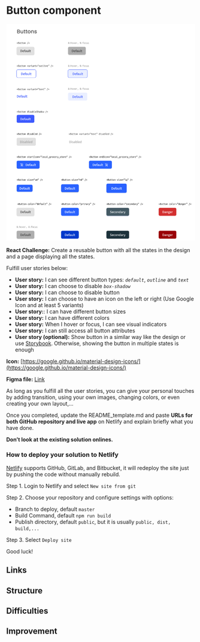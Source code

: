 # Button component

![assets/Screenshot_2020-10-08_at_11.22.44.png](assets/Screenshot_2020-10-08_at_11.22.44.png)

**React Challenge:** Create a reusable button with all the states in the design and a page displaying all the states.

Fulfill user stories below:

-   **User story:** I can see different button types: *`default`*, *`outline`* and *`text`*
-   **User story:** I can choose to disable *`box-shadow`*
-   **User story:** I can choose to disable button
-   **User story:** I can choose to have an icon on the left or right (Use Google Icon and at least 5 variants)
-   **User story:**: I can have different button sizes
-   **User story:** I can have different colors
-   **User story:** When I hover or focus, I can see visual indicators
-   **User story:** I can still access all button attributes
-   **User story (optional):** Show button in a similar way like the design or use [Storybook](https://storybook.js.org/). Otherwise, showing the button in multiple states is enough

**Icon:** [https://google.github.io/material-design-icons/](https://google.github.io/material-design-icons/)

**Figma file:** [Link](https://www.figma.com/file/vfMDJhGGnqfaskO2aud06o/button-component?node-id=1%3A144&viewport=415%2C48%2C0.6118738651275635)

As long as you fulfill all the user stories, you can give your personal touches by adding transition, using your own images, changing colors, or even creating your own layout,...

Once you completed, update the README_template.md and paste **URLs for both GitHub repository and live app** on Netlify and explain briefly what you have done.

**Don’t look at the existing solution onlines.**

### How to deploy your solution to Netlify

[Netlify](https://www.netlify.com/) supports GitHub, GitLab, and Bitbucket, it will redeploy the site just by pushing the code without manually rebuild.

Step 1. Login to Netlify and select `New site from git`

Step 2. Choose your repository and configure settings with options:

-   Branch to deploy, default `master`
-   Build Command, default `npm run build`
-   Publish directory, default `public`, but it is usually `public, dist, build,...`

Step 3. Select `Deploy site`

Good luck!

## Links 

## Structure

## Difficulties

## Improvement
